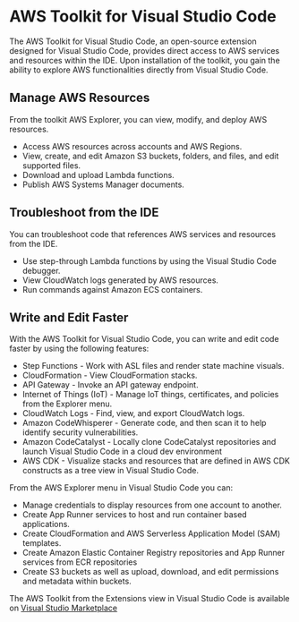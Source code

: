 # AWS Toolkit for Visual Studio Code

The AWS Toolkit for Visual Studio Code, an open-source extension designed for Visual Studio Code, provides direct access to AWS services and resources within the IDE. Upon installation of the toolkit, you gain the ability to explore AWS functionalities directly from Visual Studio Code. 

## Manage AWS Resources

From the toolkit AWS Explorer, you can view, modify, and deploy AWS resources.

* Access AWS resources across accounts and AWS Regions.
* View, create, and edit Amazon S3 buckets, folders, and files, and edit supported files.
* Download and upload Lambda functions.
* Publish AWS Systems Manager documents.

## Troubleshoot from the IDE

You can troubleshoot code that references AWS services and resources from the IDE.

* Use step-through Lambda functions by using the Visual Studio Code debugger.
* View CloudWatch logs generated by AWS resources.
* Run commands against Amazon ECS containers.

## Write and Edit Faster

With the AWS Toolkit for Visual Studio Code, you can write and edit code faster by using the following features:

* Step Functions - Work with ASL files and render state machine visuals.
* CloudFormation - View CloudFormation stacks.
* API Gateway - Invoke an API gateway endpoint.
* Internet of Things (IoT) - Manage IoT things, certificates, and policies from the Explorer menu.
* CloudWatch Logs - Find, view, and export CloudWatch logs.
* Amazon CodeWhisperer - Generate code, and then scan it to help identify security vulnerabilities.
* Amazon CodeCatalyst - Locally clone CodeCatalyst repositories and launch Visual Studio Code in a cloud dev environment
* AWS CDK - Visualize stacks and resources that are defined in AWS CDK constructs as a tree view in Visual Studio Code.


From the AWS Explorer menu in Visual Studio Code you can:

* Manage credentials to display resources from one account to another.
* Create App Runner services to host and run container based applications.
* Create CloudFormation and AWS Serverless Application Model (SAM) templates.
* Create Amazon Elastic Container Registry repositories and App Runner services from ECR repositories
* Create S3 buckets as well as upload, download, and edit permissions and metadata within buckets.

The AWS Toolkit from the Extensions view in Visual Studio Code is available on [Visual Studio Marketplace](https://marketplace.visualstudio.com/items?itemName=AmazonWebServices.aws-toolkit-vscode)

